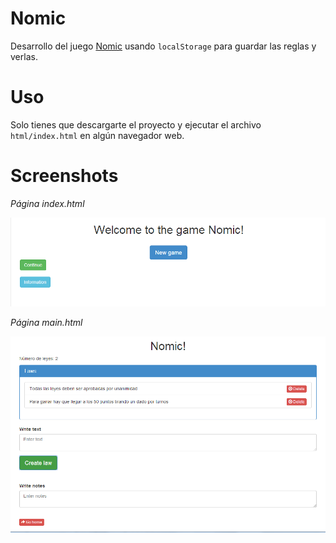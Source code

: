 Nomic
=====
Desarrollo del juego [Nomic](http://es.wikipedia.org/wiki/Nomic_(juego)) usando `localStorage` para guardar las reglas y verlas.

Uso
===
Solo tienes que descargarte el proyecto y ejecutar el archivo `html/index.html` en algún navegador web.

Screenshots
===========
*Página index.html*

![Alt text](screenshots/index.png "index.html")

*Página main.html*

![Alt text](screenshots/main.png "main.html")


